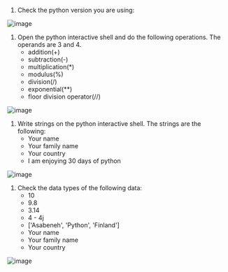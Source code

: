 1. Check the python version you are using:

![image](https://github.com/MansoorAZ/30-Days-Of-Python/assets/108024965/f46e99e4-2e24-486a-8351-8d1733b8a33c)

1. Open the python interactive shell and do the following operations. The operands are 3 and 4.
    - addition(+)
    - subtraction(-)
    - multiplication(*)
    - modulus(%)
    - division(/)
    - exponential(**)
    - floor division operator(//)

![image](https://github.com/MansoorAZ/30-Days-Of-Python/assets/108024965/9563b8e6-0dba-4a1e-a7b0-09ec87c8f51d)

1. Write strings on the python interactive shell. The strings are the following:
    - Your name
    - Your family name
    - Your country
    - I am enjoying 30 days of python

![image](https://github.com/MansoorAZ/30-Days-Of-Python/assets/108024965/b15e876d-cb66-49f1-b744-548560be99f8)

1. Check the data types of the following data:
    - 10
    - 9.8
    - 3.14
    - 4 - 4j
    - ['Asabeneh', 'Python', 'Finland']
    - Your name
    - Your family name
    - Your country
    
 ![image](https://github.com/MansoorAZ/30-Days-Of-Python/assets/108024965/92b583c1-0773-4849-8037-ad6aa7b4dfff)
